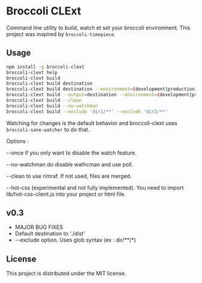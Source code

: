 # Broccoli CLExt

Command line utility to build, watch et set your broccoli environment. This project was inspired by `broccoli-timepiece`.

## Usage

```bash
npm install -g broccoli-clext
broccoli-clext help
broccoli-clext build
broccoli-clext build destination
broccoli-clext build destination --environment=(development|production)
broccoli-clext build --output=destination --environment=(development|production) --once
broccoli-clext build --clean
broccoli-clext build --no-watchman
broccoli-clext build --exclude 'dir1/**' --exclude 'dir2/**'
```

Watching for changes is the default behavior and broccoli-clext uses `broccoli-sane-watcher` to do that.

Options :

--once if you only want to disable the watch feature.

--no-watchman do disable wathcman and use poll.

--clean to use rimraf. If not used, files are merged.

--hot-css (experimental and not fully implemented). You need to import lib/hot-css-client.js into your project or html file.

v0.3
----

+ MAJOR BUG FIXES
+ Default destination to './dist'
+ --exclude option. Uses glob syntax (ex : dir/**/*)

## License

This project is distributed under the MIT license.